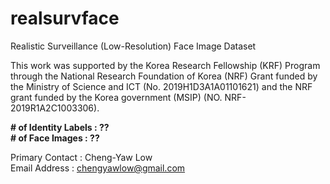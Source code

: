 # realsurvface
Realistic Surveillance (Low-Resolution) Face Image Dataset 

This work was supported by the Korea Research Fellowship (KRF) Program through the National Research Foundation of Korea (NRF) Grant funded by the
Ministry of Science and ICT (No. 2019H1D3A1A01101621) and the NRF grant funded by the Korea government (MSIP) (NO. NRF-2019R1A2C1003306). 
  
**# of Identity Labels : ??**  
**# of Face Images     : ??**  

Primary Contact : Cheng-Yaw Low  
Email Address : chengyawlow@gmail.com  
